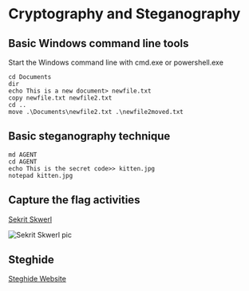 # Cryptography and Steganography

## Basic Windows command line tools
Start the Windows command line with cmd.exe or powershell.exe

```Batchfile
cd Documents
dir
echo This is a new document> newfile.txt
copy newfile.txt newfile2.txt
cd ..
move .\Documents\newfile2.txt .\newfile2moved.txt
```

## Basic steganography technique
```Batchfile
md AGENT
cd AGENT
echo This is the secret code>> kitten.jpg
notepad kitten.jpg
```

## Capture the flag activities

[Sekrit Skwerl](https://twitter.com/sekritskwerl?lang=en)

![Sekrit Skwerl pic](https://pbs.twimg.com/media/DzQF5B6XcAA1LFN?format=jpg&name=900x900)


## Steghide

[Steghide Website](http://steghide.sourceforge.net/)



